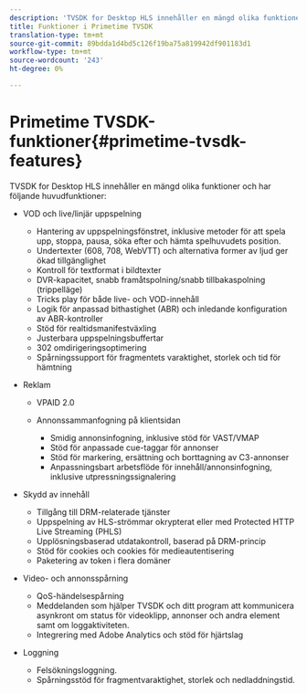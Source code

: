 ```yaml
---
description: 'TVSDK for Desktop HLS innehåller en mängd olika funktioner och har följande huvudfunktioner '
title: Funktioner i Primetime TVSDK
translation-type: tm+mt
source-git-commit: 89bdda1d4bd5c126f19ba75a819942df901183d1
workflow-type: tm+mt
source-wordcount: '243'
ht-degree: 0%

---
```



# Primetime TVSDK-funktioner{#primetime-tvsdk-features}

TVSDK for Desktop HLS innehåller en mängd olika funktioner och har följande huvudfunktioner:

* VOD och live/linjär uppspelning

   * Hantering av uppspelningsfönstret, inklusive metoder för att spela upp, stoppa, pausa, söka efter och hämta spelhuvudets position.
   * Undertexter (608, 708, WebVTT) och alternativa former av ljud ger ökad tillgänglighet
   * Kontroll för textformat i bildtexter
   * DVR-kapacitet, snabb framåtspolning/snabb tillbakaspolning (trippelläge)
   * Tricks play för både live- och VOD-innehåll
   * Logik för anpassad bithastighet (ABR) och inledande konfiguration av ABR-kontroller
   * Stöd för realtidsmanifestväxling
   * Justerbara uppspelningsbuffertar
   * 302 omdirigeringsoptimering
   * Spårningssupport för fragmentets varaktighet, storlek och tid för hämtning

* Reklam

   * VPAID 2.0
   * Annonssammanfogning på klientsidan

      * Smidig annonsinfogning, inklusive stöd för VAST/VMAP
      * Stöd för anpassade cue-taggar för annonser
      * Stöd för markering, ersättning och borttagning av C3-annonser
      * Anpassningsbart arbetsflöde för innehåll/annonsinfogning, inklusive utpressningssignalering

* Skydd av innehåll

   * Tillgång till DRM-relaterade tjänster
   * Uppspelning av HLS-strömmar okrypterat eller med Protected HTTP Live Streaming (PHLS)
   * Upplösningsbaserad utdatakontroll, baserad på DRM-princip
   * Stöd för cookies och cookies för medieautentisering
   * Paketering av token i flera domäner

* Video- och annonsspårning

   * QoS-händelsespårning
   * Meddelanden som hjälper TVSDK och ditt program att kommunicera asynkront om status för videoklipp, annonser och andra element samt om loggaktiviteten.
   * Integrering med Adobe Analytics och stöd för hjärtslag

* Loggning

   * Felsökningsloggning.
   * Spårningsstöd för fragmentvaraktighet, storlek och nedladdningstid.